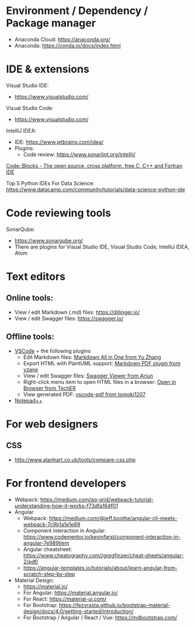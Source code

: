 # Environment / Dependency / Package manager
- Anaconda Cloud: https://anaconda.org/
- Anaconda: https://conda.io/docs/index.html

# IDE & extensions
Visual Studio IDE:
- https://www.visualstudio.com/

Visual Studio Code:
- https://www.visualstudio.com/

IntelliJ IDEA:
- IDE: https://www.jetbrains.com/idea/
- Plugins:
  + Code review: https://www.sonarlint.org/intellij/

[Code::Blocks - The open source, cross platform, free C, C++ and Fortran IDE](http://www.codeblocks.org/)

Top 5 Python IDEs For Data Science: https://www.datacamp.com/community/tutorials/data-science-python-ide

# Code reviewing tools
SonarQube: 
- https://www.sonarqube.org/
- There are plugins for Visual Studio IDE, Visual Studio Code, IntelliJ IDEA, Atom

# Text editors
## Online tools:
- View / edit Markdown (.md) files: https://dillinger.io/
- View / edit Swagger files: https://swagger.io/

## Offline tools: 
- [VSCode](https://code.visualstudio.com/) + the following plugins 
  + Edit Markdown files: [Markdown All in One from Yu Zhang](https://marketplace.visualstudio.com/items?itemName=yzhang.markdown-all-in-one)
  + Export HTML with PlantUML support: [Markdown PDF plugin from yzane](https://marketplace.visualstudio.com/items?itemName=yzane.markdown-pdf)
  + View / edit Swagger files: [Swagger Viewer from Arjun](https://marketplace.visualstudio.com/items?itemName=Arjun.swagger-viewer)
  + Right-click menu item to open HTML files in a browser: [Open in Browser from TechER](https://marketplace.visualstudio.com/items?itemName=techer.open-in-browser)
  + View generated PDF: [vscode-pdf from tomoki1207](https://marketplace.visualstudio.com/items?itemName=tomoki1207.pdf)
- [Notepad++](https://notepad-plus-plus.org/) 

# For web designers
## CSS
- http://www.alanhart.co.uk/tools/compare-css.php

# For frontend developers
- Webpack: https://medium.com/ag-grid/webpack-tutorial-understanding-how-it-works-f73dfa164f01
- Angular
    + Webpack: https://medium.com/@jeff.boothe/angular-cli-meets-webpack-7c9b1a1e1e89
    + Component interaction in Angular: https://www.codementor.io/kevinfarst/component-interaction-in-angular-7e989tlem
    + Angular cheatsheet: https://www.cheatography.com//gregfinzer/cheat-sheets/angular-2/pdf/
    + https://angular-templates.io/tutorials/about/learn-angular-from-scratch-step-by-step 
- Material Design:
    + https://material.io/
    + For Angular: https://material.angular.io/
    + For React: https://material-ui.com/
    + For Bootstrap: https://fezvrasta.github.io/bootstrap-material-design/docs/4.0/getting-started/introduction/
    + For Bootstrap / Angular / React / Vue: https://mdbootstrap.com/
